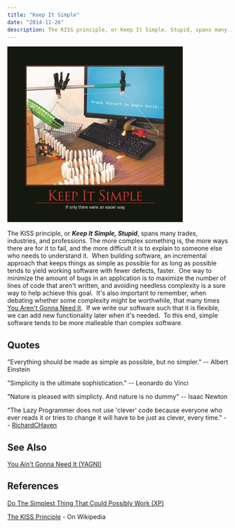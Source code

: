 ```yaml
---
title: "Keep It Simple"
date: "2014-11-26"
description: The KISS principle, or Keep It Simple, Stupid, spans many trades, industries, and professions.
---
```


![Keep-It-Simple-Jan-2013](images/keep-it-simple-400x400.jpg)

The KISS principle, or _**Keep It Simple, Stupid**_, spans many trades, industries, and professions. The more complex something is, the more ways there are for it to fail, and the more difficult it is to explain to someone else who needs to understand it.  When building software, an incremental approach that keeps things as simple as possible for as long as possible tends to yield working software with fewer defects, faster.  One way to minimize the amount of bugs in an application is to maximize the number of lines of code that aren't written, and avoiding needless complexity is a sure way to help achieve this goal.  It's also important to remember, when debating whether some complexity might be worthwhile, that many times [You Aren't Gonna Need It](/principles/yagni).  If we write our software such that it is flexible, we can add new functionality later when it's needed.  To this end, simple software tends to be more malleable than complex software.

## Quotes

"Everything should be made as simple as possible, but no simpler." -- Albert Einstein

"Simplicity is the ultimate sophistication." -- Leonardo do Vinci

"Nature is pleased with simplicty. And nature is no dummy" -- Isaac Newton

"The Lazy Programmer does not use 'clever' code because everyone who ever reads it or tries to change it will have to be just as clever, every time." -- [RichardCHaven](http://c2.com/cgi/wiki?DoSimpleThings)

## See Also

[You Ain't Gonna Need It (YAGNI)](/principles/yagni)

## References

[Do The Simplest Thing That Could Possibly Work (XP)](http://c2.com/xp/DoTheSimplestThingThatCouldPossiblyWork.html)

[The KISS Principle](http://en.wikipedia.org/wiki/KISS_principle) - On Wikipedia
